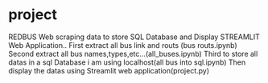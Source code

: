 # project
REDBUS Web scraping data to store SQL Database and Display STREAMLIT Web Application..
First extract all bus link and routs (bus routs.ipynb)
Second extract all bus names,types,etc...(all_buses.ipynb)
Third to store all datas in a sql Database i am using localhost(all bus into sql.ipynb)
Then display the datas using Streamlit web application(project.py) 
